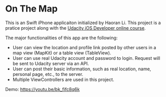 # On The Map

This is an Swift iPhone applicaiton initialized by Haoran Li. This project is a pratice project along with the [Udacity iOS Developer online course](https://www.udacity.com/course/ios-developer-nanodegree--nd003). 

The major functionalities of this app are the following:
- User can view the location and profile link posted by other users in a map view (MapKit) or a table view (TableView).
- User can use real Udacity account and password to login. Request will be sent to Udacity server via an API.
- User can post their basic information, such as real location, name, personal page, etc., to the server.
- Multiple ViewControllers are used in this project. 

Demo: https://youtu.be/bk_fifc8q6k

